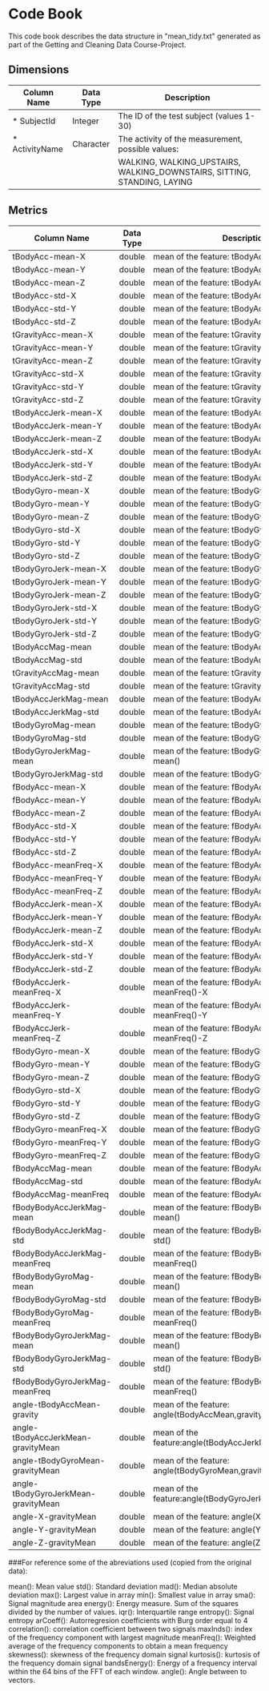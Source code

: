 # Code Book

This code book describes the data structure in "mean_tidy.txt" generated as part of the
Getting and Cleaning Data Course-Project.

## Dimensions 
Column Name                          |Data Type |Description 
-------------------------------------|----------|----------------------------------------------------------
* SubjectId                          |Integer   | The ID of the test subject (values 1-30)
* ActivityName                       |Character | The activity of the measurement, possible values:
                                     |          | WALKING, WALKING_UPSTAIRS, WALKING_DOWNSTAIRS, SITTING, STANDING, LAYING 

## Metrics
Column Name                          |Data Type |Description 
-------------------------------------|----------|----------------------------------------------------------
tBodyAcc-mean-X                      | double   | mean of the feature: tBodyAcc-mean()-X                   
tBodyAcc-mean-Y                      | double   | mean of the feature: tBodyAcc-mean()-Y                   
tBodyAcc-mean-Z                      | double   | mean of the feature: tBodyAcc-mean()-Z                   
tBodyAcc-std-X                       | double   | mean of the feature: tBodyAcc-std()-X                    
tBodyAcc-std-Y                       | double   | mean of the feature: tBodyAcc-std()-Y                    
tBodyAcc-std-Z                       | double   | mean of the feature: tBodyAcc-std()-Z                    
tGravityAcc-mean-X                   | double   | mean of the feature: tGravityAcc-mean()-X                
tGravityAcc-mean-Y                   | double   | mean of the feature: tGravityAcc-mean()-Y                
tGravityAcc-mean-Z                   | double   | mean of the feature: tGravityAcc-mean()-Z                
tGravityAcc-std-X                    | double   | mean of the feature: tGravityAcc-std()-X                 
tGravityAcc-std-Y                    | double   | mean of the feature: tGravityAcc-std()-Y                 
tGravityAcc-std-Z                    | double   | mean of the feature: tGravityAcc-std()-Z                 
tBodyAccJerk-mean-X                  | double   | mean of the feature: tBodyAccJerk-mean()-X               
tBodyAccJerk-mean-Y                  | double   | mean of the feature: tBodyAccJerk-mean()-Y               
tBodyAccJerk-mean-Z                  | double   | mean of the feature: tBodyAccJerk-mean()-Z               
tBodyAccJerk-std-X                   | double   | mean of the feature: tBodyAccJerk-std()-X                
tBodyAccJerk-std-Y                   | double   | mean of the feature: tBodyAccJerk-std()-Y                
tBodyAccJerk-std-Z                   | double   | mean of the feature: tBodyAccJerk-std()-Z                
tBodyGyro-mean-X                     | double   | mean of the feature: tBodyGyro-mean()-X                  
tBodyGyro-mean-Y                     | double   | mean of the feature: tBodyGyro-mean()-Y                  
tBodyGyro-mean-Z                     | double   | mean of the feature: tBodyGyro-mean()-Z                  
tBodyGyro-std-X                      | double   | mean of the feature: tBodyGyro-std()-X                   
tBodyGyro-std-Y                      | double   | mean of the feature: tBodyGyro-std()-Y                   
tBodyGyro-std-Z                      | double   | mean of the feature: tBodyGyro-std()-Z                   
tBodyGyroJerk-mean-X                 | double   | mean of the feature: tBodyGyroJerk-mean()-X              
tBodyGyroJerk-mean-Y                 | double   | mean of the feature: tBodyGyroJerk-mean()-Y              
tBodyGyroJerk-mean-Z                 | double   | mean of the feature: tBodyGyroJerk-mean()-Z              
tBodyGyroJerk-std-X                  | double   | mean of the feature: tBodyGyroJerk-std()-X               
tBodyGyroJerk-std-Y                  | double   | mean of the feature: tBodyGyroJerk-std()-Y               
tBodyGyroJerk-std-Z                  | double   | mean of the feature: tBodyGyroJerk-std()-Z               
tBodyAccMag-mean                     | double   | mean of the feature: tBodyAccMag-mean()                  
tBodyAccMag-std                      | double   | mean of the feature: tBodyAccMag-std()                   
tGravityAccMag-mean                  | double   | mean of the feature: tGravityAccMag-mean()               
tGravityAccMag-std                   | double   | mean of the feature: tGravityAccMag-std()                
tBodyAccJerkMag-mean                 | double   | mean of the feature: tBodyAccJerkMag-mean()              
tBodyAccJerkMag-std                  | double   | mean of the feature: tBodyAccJerkMag-std()               
tBodyGyroMag-mean                    | double   | mean of the feature: tBodyGyroMag-mean()                 
tBodyGyroMag-std                     | double   | mean of the feature: tBodyGyroMag-std()                  
tBodyGyroJerkMag-mean                | double   | mean of the feature: tBodyGyroJerkMag-mean()             
tBodyGyroJerkMag-std                 | double   | mean of the feature: tBodyGyroJerkMag-std()              
fBodyAcc-mean-X                      | double   | mean of the feature: fBodyAcc-mean()-X                   
fBodyAcc-mean-Y                      | double   | mean of the feature: fBodyAcc-mean()-Y                   
fBodyAcc-mean-Z                      | double   | mean of the feature: fBodyAcc-mean()-Z                   
fBodyAcc-std-X                       | double   | mean of the feature: fBodyAcc-std()-X                    
fBodyAcc-std-Y                       | double   | mean of the feature: fBodyAcc-std()-Y                    
fBodyAcc-std-Z                       | double   | mean of the feature: fBodyAcc-std()-Z                    
fBodyAcc-meanFreq-X                  | double   | mean of the feature: fBodyAcc-meanFreq()-X               
fBodyAcc-meanFreq-Y                  | double   | mean of the feature: fBodyAcc-meanFreq()-Y               
fBodyAcc-meanFreq-Z                  | double   | mean of the feature: fBodyAcc-meanFreq()-Z               
fBodyAccJerk-mean-X                  | double   | mean of the feature: fBodyAccJerk-mean()-X               
fBodyAccJerk-mean-Y                  | double   | mean of the feature: fBodyAccJerk-mean()-Y               
fBodyAccJerk-mean-Z                  | double   | mean of the feature: fBodyAccJerk-mean()-Z               
fBodyAccJerk-std-X                   | double   | mean of the feature: fBodyAccJerk-std()-X                
fBodyAccJerk-std-Y                   | double   | mean of the feature: fBodyAccJerk-std()-Y                
fBodyAccJerk-std-Z                   | double   | mean of the feature: fBodyAccJerk-std()-Z                
fBodyAccJerk-meanFreq-X              | double   | mean of the feature: fBodyAccJerk-meanFreq()-X           
fBodyAccJerk-meanFreq-Y              | double   | mean of the feature: fBodyAccJerk-meanFreq()-Y           
fBodyAccJerk-meanFreq-Z              | double   | mean of the feature: fBodyAccJerk-meanFreq()-Z           
fBodyGyro-mean-X                     | double   | mean of the feature: fBodyGyro-mean()-X                  
fBodyGyro-mean-Y                     | double   | mean of the feature: fBodyGyro-mean()-Y                  
fBodyGyro-mean-Z                     | double   | mean of the feature: fBodyGyro-mean()-Z                  
fBodyGyro-std-X                      | double   | mean of the feature: fBodyGyro-std()-X                   
fBodyGyro-std-Y                      | double   | mean of the feature: fBodyGyro-std()-Y                   
fBodyGyro-std-Z                      | double   | mean of the feature: fBodyGyro-std()-Z                   
fBodyGyro-meanFreq-X                 | double   | mean of the feature: fBodyGyro-meanFreq()-X              
fBodyGyro-meanFreq-Y                 | double   | mean of the feature: fBodyGyro-meanFreq()-Y              
fBodyGyro-meanFreq-Z                 | double   | mean of the feature: fBodyGyro-meanFreq()-Z              
fBodyAccMag-mean                     | double   | mean of the feature: fBodyAccMag-mean()                  
fBodyAccMag-std                      | double   | mean of the feature: fBodyAccMag-std()                   
fBodyAccMag-meanFreq                 | double   | mean of the feature: fBodyAccMag-meanFreq()              
fBodyBodyAccJerkMag-mean             | double   | mean of the feature: fBodyBodyAccJerkMag-mean()          
fBodyBodyAccJerkMag-std              | double   | mean of the feature: fBodyBodyAccJerkMag-std()           
fBodyBodyAccJerkMag-meanFreq         | double   | mean of the feature: fBodyBodyAccJerkMag-meanFreq()      
fBodyBodyGyroMag-mean                | double   | mean of the feature: fBodyBodyGyroMag-mean()             
fBodyBodyGyroMag-std                 | double   | mean of the feature: fBodyBodyGyroMag-std()              
fBodyBodyGyroMag-meanFreq            | double   | mean of the feature: fBodyBodyGyroMag-meanFreq()         
fBodyBodyGyroJerkMag-mean            | double   | mean of the feature: fBodyBodyGyroJerkMag-mean()         
fBodyBodyGyroJerkMag-std             | double   | mean of the feature: fBodyBodyGyroJerkMag-std()          
fBodyBodyGyroJerkMag-meanFreq        | double   | mean of the feature: fBodyBodyGyroJerkMag-meanFreq()     
angle-tBodyAccMean-gravity           | double   | mean of the feature: angle(tBodyAccMean,gravity)         
angle-tBodyAccJerkMean-gravityMean   | double   | mean of the feature:angle(tBodyAccJerkMean),gravityMean) 
angle-tBodyGyroMean-gravityMean      | double   | mean of the feature: angle(tBodyGyroMean,gravityMean)    
angle-tBodyGyroJerkMean-gravityMean  | double   | mean of the feature:angle(tBodyGyroJerkMean,gravityMean) 
angle-X-gravityMean                  | double   | mean of the feature: angle(X,gravityMean)                
angle-Y-gravityMean                  | double   | mean of the feature: angle(Y,gravityMean)                
angle-Z-gravityMean                  | double   | mean of the feature: angle(Z,gravityMean)                


###For reference some of the abreviations used (copied from the original data):

mean(): Mean value
std(): Standard deviation
mad(): Median absolute deviation 
max(): Largest value in array
min(): Smallest value in array
sma(): Signal magnitude area
energy(): Energy measure. Sum of the squares divided by the number of values. 
iqr(): Interquartile range 
entropy(): Signal entropy
arCoeff(): Autorregresion coefficients with Burg order equal to 4
correlation(): correlation coefficient between two signals
maxInds(): index of the frequency component with largest magnitude
meanFreq(): Weighted average of the frequency components to obtain a mean frequency
skewness(): skewness of the frequency domain signal 
kurtosis(): kurtosis of the frequency domain signal 
bandsEnergy(): Energy of a frequency interval within the 64 bins of the FFT of each window.
angle(): Angle between to vectors.

